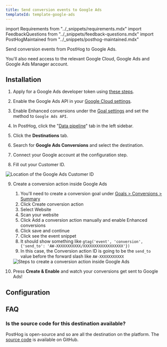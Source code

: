 ```yaml
---
title: Send conversion events to Google Ads
templateId: template-google-ads
---
```


import Requirements from "../_snippets/requirements.mdx"
import FeedbackQuestions from "../_snippets/feedback-questions.mdx"
import PostHogMaintained from "../_snippets/posthog-maintained.mdx"

Send conversion events from PostHog to Google Ads.

<Requirements />

You'll also need access to the relevant Google Cloud, Google Ads and Google Ads Manager account.

## Installation

1. Apply for a Google Ads developer token using [these steps](https://developers.google.com/google-ads/api/docs/get-started/dev-token).

2. Enable the Google Ads API in your [Google Cloud settings](https://console.cloud.google.com/marketplace/product/google/googleads.googleapis.com).

3. Enable Enhanced conversions under the [Goal settings](https://ads.google.com/aw/conversions/customersettings) and set the method to `Google Ads API`.

4. In PostHog, click the "[Data pipeline](https://us.posthog.com/pipeline/overview)" tab in the left sidebar.

5. Click the **Destinations** tab.

6. Search for **Google Ads Conversions** and select the destination.

7. Connect your Google account at the configuration step.

8. Fill out your Customer ID.
<img alt="Location of the Google Ads Customer ID" src="https://res.cloudinary.com/dmukukwp6/image/upload/2024_10_31_at_15_15_51_a7a003008c.png"/>

9. Create a conversion action inside Google Ads
   1. You'll need to create a conversion goal under [Goals > Conversions > Summary](https://ads.google.com/aw/conversions)
   2. Click Create conversion action
   3. Select Website
   4. Scan your website
   5. Click Add a conversion action manually and enable Enhanced conversions
   6. Click save and continue
   7. Click see the event snippet
   8. It should show something like `gtag('event', 'conversion', {'send_to': 'AW-XXXXXXXXXXX/XXXXXXXXXXXXXXXXXX'})`
   9. In this case, the Conversion action ID is going to be the `send_to` value before the forward slash like `AW-XXXXXXXXXXX`
   <img alt="Steps to create a conversion action inside Google Ads" src="https://res.cloudinary.com/dmukukwp6/image/upload/2024_10_30_at_15_04_47_772e736817.gif"/>

10. Press **Create & Enable** and watch your conversions get sent to Google Ads!

<HideOnCDPIndex>

## Configuration

<TemplateParameters />

## FAQ

### Is the source code for this destination available?

PostHog is open-source and so are all the destination on the platform. The [source code](https://github.com/PostHog/posthog/blob/master/posthog/cdp/templates/google_ads/template_google_ads.py) is available on GitHub.

<PostHogMaintained />

<FeedbackQuestions />

</HideOnCDPIndex>
